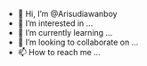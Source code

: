 - 👋 Hi, I’m @Arisudiawanboy
- 👀 I’m interested in ...
- 🌱 I’m currently learning ...
- 💞️ I’m looking to collaborate on ...
- 📫 How to reach me ...

<!---
Arisudiawanboy/Arisudiawanboy is a ✨ special ✨ repository because its `README.md` (this file) appears on your GitHub profile.
You can click the Preview link to take a look at your changes.
--->
